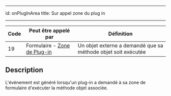 - - -
id: onPlugInArea title: Sur appel zone du plug in
- - -

| Code | Peut être appelé par                                                        | Définition                                                    |
| ---- | --------------------------------------------------------------------------- | ------------------------------------------------------------- |
| 19   | Formulaire - [Zone de Plug-in](FormObjects/pluginArea_overview.md#overview) | Un objet externe a demandé que sa méthode objet soit exécutée |


## Description

L'événement est généré lorsqu'un plug-in a demandé à sa zone de formulaire d'exécuter la méthode objet associée. 